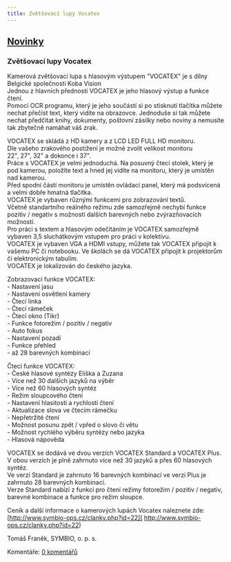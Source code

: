 ```yaml
---
title: Zvětšovací lupy Vocatex
---
```

## [Novinky](index.php)

### Zvětšovací lupy Vocatex

Kamerová zvětšovací lupa s hlasovým výstupem "VOCATEX" je s dílny Belgické společnosti Koba Vision  
Jednou z hlavních předností VOCATEX je jeho hlasový výstup a funkce čtení.  
Pomocí OCR programu, který je jeho součástí si po stisknutí tlačítka můžete nechat přečíst text, který vidíte na obrazovce. Jednoduše si tak můžete nechat předčítat knihy, dokumenty, poštovní zásilky nebo noviny a nemusíte tak zbytečně namáhat váš zrak.  
  
VOCATEX se skládá z HD kamery a z LCD LED FULL HD monitoru.  
Dle vašeho zrakového postižení je možné zvolit velikost monitoru  
22", 27", 32" a dokonce i 37".  
Práce s VOCATEX je velmi jednoduchá. Na posuvný čtecí stolek, který je pod kamerou, položíte text a hned jej vidíte na monitoru, který je umístěn nad kamerou.  
Před spodní částí monitoru je umístěn ovládací panel, který má podsvícená a velmi dobře hmatná tlačítka.  
VOCATEX je vybaven různými funkcemi pro zobrazování textů.  
Včetně standartního reálného režimu zde samozřejmě nechybí funkce  
pozitiv / negativ s možností dalších barevných nebo zvýrazňovacích možností.  
Pro práci s textem a hlasovým odečítáním je VOCATEX samozřejmě vybaven 3,5 sluchátkovým vstupem pro práci v kolektivu.  
VOCATEX je vybaven VGA a HDMI vstupy, můžete tak VOCATEX připojit k vašemu PC či notebooku. Ve školách se dá VOCATEX připojit k projektorům či elektronickým tabulím.  
VOCATEX je lokalizován do českého jazyka.  
  
Zobrazovací funkce VOCATEX:  
\- Nastavení jasu  
\- Nastavení osvětlení kamery  
\- Čtecí linka  
\- Čtecí rámeček  
\- Čtecí okno (Tikr)  
\- Funkce fotorežim / pozitiv / negativ  
\- Auto fokus  
\- Nastavení pozadí  
\- Funkce přehled  
\- až 28 barevných kombinací  
  
Čtecí funkce VOCATEX:  
\- České hlasové syntézy Eliška a Zuzana  
\- Více než 30 dalších jazyků na výběr  
\- Více než 60 hlasových syntéz  
\- Režim sloupcového čtení  
\- Nastavení hlasitosti a rychlosti čtení  
\- Aktualizace slova ve čtecím rámečku  
\- Nepřetržité čtení  
\- Možnost posunu zpět / vpřed o slovo či větu  
\- Možnost rychlého výběru syntézy nebo jazyka  
\- Hlasová nápověda  
  
VOCATEX se dodává ve dvou verzích VOCATEX Standard a VOCATEX Plus.  
V obou verzích je plně zahrnuto více než 30 jazyků a přes 60 hlasových syntéz.  
Ve verzi Standard je zahrnuto 16 barevných kombinací ve verzi Plus je zahrnuto 28 barevných kombinací.  
Verze Standard nabízí z funkcí pro čtení režimy fotorežim / pozitiv / negativ,  
barevné kombinace a funkce pro režim sloupce.  
  
Ceník a další informace o kamerových lupách Vocatex naleznete zde:  
[http://www.symbio-ops.cz/clanky.php?id=22]( http://www.symbio-ops.cz/clanky.php?id=22)  
  
  
Tomáš Franěk, SYMBIO, o. p. s.

  
  

Komentáře: [0 komentářů](komentare.php?typ2=0&id=50)